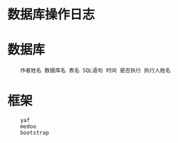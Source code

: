 数据库操作日志
================

# 数据库

```
    作者姓名 数据库名 表名 SQL语句 时间 是否执行 执行人姓名
```

# 框架

```
    yaf
    medoo
    bootstrap
```